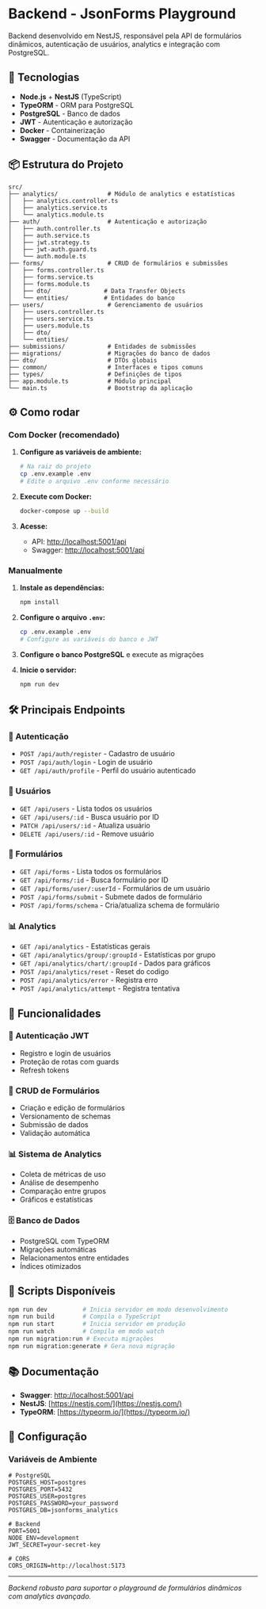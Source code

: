 # Backend - JsonForms Playground

Backend desenvolvido em NestJS, responsável pela API de formulários dinâmicos, autenticação de usuários, analytics e integração com PostgreSQL.

## 🚀 Tecnologias

- **Node.js** + **NestJS** (TypeScript)
- **TypeORM** - ORM para PostgreSQL
- **PostgreSQL** - Banco de dados
- **JWT** - Autenticação e autorização
- **Docker** - Containerização
- **Swagger** - Documentação da API

## 📦 Estrutura do Projeto

```
src/
├── analytics/              # Módulo de analytics e estatísticas
│   ├── analytics.controller.ts
│   ├── analytics.service.ts
│   └── analytics.module.ts
├── auth/                   # Autenticação e autorização
│   ├── auth.controller.ts
│   ├── auth.service.ts
│   ├── jwt.strategy.ts
│   ├── jwt-auth.guard.ts
│   └── auth.module.ts
├── forms/                  # CRUD de formulários e submissões
│   ├── forms.controller.ts
│   ├── forms.service.ts
│   ├── forms.module.ts
│   ├── dto/               # Data Transfer Objects
│   └── entities/          # Entidades do banco
├── users/                  # Gerenciamento de usuários
│   ├── users.controller.ts
│   ├── users.service.ts
│   ├── users.module.ts
│   ├── dto/
│   └── entities/
├── submissions/            # Entidades de submissões
├── migrations/             # Migrações do banco de dados
├── dto/                    # DTOs globais
├── common/                 # Interfaces e tipos comuns
├── types/                  # Definições de tipos
├── app.module.ts           # Módulo principal
└── main.ts                 # Bootstrap da aplicação
```

## ⚙️ Como rodar

### Com Docker (recomendado)

1. **Configure as variáveis de ambiente:**

   ```bash
   # Na raiz do projeto
   cp .env.example .env
   # Edite o arquivo .env conforme necessário
   ```

2. **Execute com Docker:**

   ```bash
   docker-compose up --build
   ```

3. **Acesse:**
   - API: [http://localhost:5001/api](http://localhost:5001/api)
   - Swagger: [http://localhost:5001/api](http://localhost:5001/api)

### Manualmente

1. **Instale as dependências:**

   ```bash
   npm install
   ```

2. **Configure o arquivo `.env`:**

   ```bash
   cp .env.example .env
   # Configure as variáveis do banco e JWT
   ```

3. **Configure o banco PostgreSQL** e execute as migrações

4. **Inicie o servidor:**
   ```bash
   npm run dev
   ```

## 🛠️ Principais Endpoints

### 🔐 Autenticação

- `POST /api/auth/register` - Cadastro de usuário
- `POST /api/auth/login` - Login de usuário
- `GET /api/auth/profile` - Perfil do usuário autenticado

### 👥 Usuários

- `GET /api/users` - Lista todos os usuários
- `GET /api/users/:id` - Busca usuário por ID
- `PATCH /api/users/:id` - Atualiza usuário
- `DELETE /api/users/:id` - Remove usuário

### 📝 Formulários

- `GET /api/forms` - Lista todos os formulários
- `GET /api/forms/:id` - Busca formulário por ID
- `GET /api/forms/user/:userId` - Formulários de um usuário
- `POST /api/forms/submit` - Submete dados de formulário
- `POST /api/forms/schema` - Cria/atualiza schema de formulário

### 📊 Analytics

- `GET /api/analytics` - Estatísticas gerais
- `GET /api/analytics/group/:groupId` - Estatísticas por grupo
- `GET /api/analytics/chart/:groupId` - Dados para gráficos
- `POST /api/analytics/reset` - Reset do codigo
- `POST /api/analytics/error` - Registra erro
- `POST /api/analytics/attempt` - Registra tentativa

## 🧩 Funcionalidades

### 🔐 Autenticação JWT

- Registro e login de usuários
- Proteção de rotas com guards
- Refresh tokens

### 📝 CRUD de Formulários

- Criação e edição de formulários
- Versionamento de schemas
- Submissão de dados
- Validação automática

### 📊 Sistema de Analytics

- Coleta de métricas de uso
- Análise de desempenho
- Comparação entre grupos
- Gráficos e estatísticas

### 🗄️ Banco de Dados

- PostgreSQL com TypeORM
- Migrações automáticas
- Relacionamentos entre entidades
- Índices otimizados

## 🧪 Scripts Disponíveis

```bash
npm run dev          # Inicia servidor em modo desenvolvimento
npm run build        # Compila o TypeScript
npm run start        # Inicia servidor em produção
npm run watch        # Compila em modo watch
npm run migration:run # Executa migrações
npm run migration:generate # Gera nova migração
```

## 📚 Documentação

- **Swagger**: [http://localhost:5001/api](http://localhost:5001/api)
- **NestJS**: [https://nestjs.com/](https://nestjs.com/)
- **TypeORM**: [https://typeorm.io/](https://typeorm.io/)

## 🔧 Configuração

### Variáveis de Ambiente

```env
# PostgreSQL
POSTGRES_HOST=postgres
POSTGRES_PORT=5432
POSTGRES_USER=postgres
POSTGRES_PASSWORD=your_password
POSTGRES_DB=jsonforms_analytics

# Backend
PORT=5001
NODE_ENV=development
JWT_SECRET=your-secret-key

# CORS
CORS_ORIGIN=http://localhost:5173
```

---

_Backend robusto para suportar o playground de formulários dinâmicos com analytics avançado._
